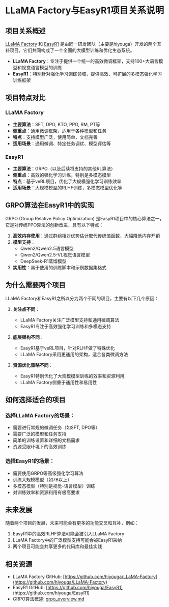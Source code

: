 # LLaMA Factory与EasyR1项目关系说明

## 项目关系概述

[LLaMA Factory](https://github.com/hiyouga/LLaMA-Factory) 和 [EasyR1](https://github.com/hiyouga/EasyR1) 是由同一研发团队（主要是hiyouga）开发的两个互补项目，它们共同构成了一个全面的大模型训练和优化生态系统。

- **LLaMA Factory**：专注于提供一个统一的高效微调框架，支持100+大语言模型和视觉语言模型的训练
- **EasyR1**：特别针对强化学习训练领域，提供高效、可扩展的多模态强化学习训练框架

## 项目特点对比

### LLaMA Factory
- **主要算法**：SFT, DPO, KTO, PPO, RM, PT等
- **侧重点**：通用微调框架，适用于各种模型和任务
- **特点**：支持模型广泛，使用简单，文档完善
- **适用场景**：通用微调、特定任务调优、模型评估等

### EasyR1
- **主要算法**：GRPO（以及后续将支持的其他RL算法）
- **侧重点**：高效的强化学习训练，特别是多模态模型
- **特点**：基于veRL项目，优化了大规模强化学习训练效率
- **适用场景**：大规模模型的RLHF训练，多模态模型优化等

## GRPO算法在EasyR1中的实现

GRPO (Group Relative Policy Optimization) 是EasyR1项目中的核心算法之一，它是对传统PPO算法的创新改进，具有以下特点：

1. **高效内存使用**：通过群组相对优势估计取代传统值函数，大幅降低内存开销
2. **模型支持**：
   - Qwen2/Qwen2.5语言模型
   - Qwen2/Qwen2.5-VL视觉语言模型
   - DeepSeek-R1蒸馏模型
3. **实用性**：易于使用的训练脚本和示例数据集格式

## 为什么需要两个项目

LLaMA Factory和EasyR1之所以分为两个不同的项目，主要有以下几个原因：

1. **关注点不同**：
   - LLaMA Factory关注广泛模型支持和通用微调算法
   - EasyR1专注于高效强化学习训练和多模态支持
   
2. **底层架构不同**：
   - EasyR1基于veRL项目，针对RLHF做了特殊优化
   - LLaMA Factory采用更通用的架构，适合各类微调方法
   
3. **资源优化策略不同**：
   - EasyR1特别优化了大规模模型训练的效率和资源利用
   - LLaMA Factory侧重于通用性和易用性

## 如何选择适合的项目

### 选择LLaMA Factory的场景：
- 需要进行常规的微调任务（如SFT, DPO等）
- 需要广泛的模型和任务支持
- 简单的训练设置和详细的文档需求
- 资源受限环境下的高效训练

### 选择EasyR1的场景：
- 需要使用GRPO等高级强化学习算法
- 训练大规模模型（如7B以上）
- 多模态模型（特别是视觉-语言模型）训练
- 对训练效率和资源利用有极高要求

## 未来发展

随着两个项目的发展，未来可能会有更多的功能交叉和互补，例如：

1. EasyR1中的高效RLHF算法可能会被引入LLaMA Factory
2. LLaMA Factory中的广泛模型支持可能会被EasyR1采纳
3. 两个项目可能会共享更多的代码库和最佳实践

## 相关资源

- LLaMA Factory GitHub: [https://github.com/hiyouga/LLaMA-Factory](https://github.com/hiyouga/LLaMA-Factory)
- EasyR1 GitHub: [https://github.com/hiyouga/EasyR1](https://github.com/hiyouga/EasyR1)
- GRPO算法概述: [grpo_overview.md](grpo_overview.md) 